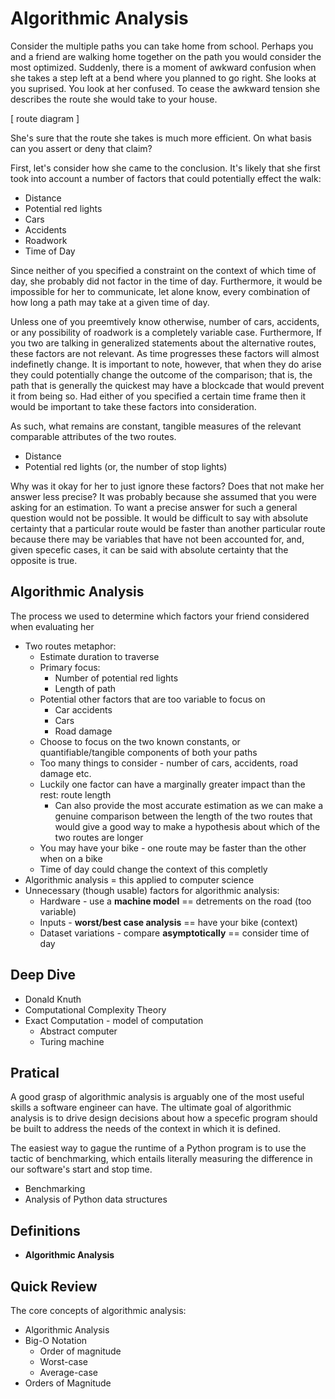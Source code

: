 # Algorithmic Analysis
Consider the multiple paths you can take home from school. Perhaps you and a friend are
walking home together on the path you would consider the most optimized. Suddenly,
there is a moment of awkward confusion when she takes a step left at a bend where you planned 
to go right. She looks at you suprised. You look at her confused. To cease the awkward 
tension she describes the route she would take to your house.

[ route diagram ]

She's sure that the route she takes is much more efficient. On what basis can you assert or
deny that claim?

First, let's consider how she came to the conclusion. It's likely that she first took into 
account a number of factors that could potentially effect the walk:
- Distance
- Potential red lights
- Cars
- Accidents
- Roadwork
- Time of Day

Since neither of you specified a constraint on the context of which time of day, she probably 
did not factor in the time of day. Furthermore, it would be impossible for her to 
communicate, let alone know, every combination of how long a path may take at a given 
time of day.

Unless one of you preemtively know otherwise, number of cars, accidents, or any 
possibility of roadwork is a completely variable case. Furthermore, If you two are talking
in generalized statements about the alternative routes, these factors are not relevant. As
time progresses these factors will almost indefinetly change. It is important to note,
however, that when they do arise they could potentially change the outcome of the comparison; 
that is, the path that is generally the quickest may have a blockcade that 
would prevent it from being so. Had either of you specified a certain time frame then
it would be important to take these factors into consideration.

As such, what remains are constant, tangible measures of the relevant comparable attributes
of the two routes.
- Distance
- Potential red lights (or, the number of stop lights)

Why was it okay for her to just ignore these factors? Does that not make her answer less
precise? It was probably because she assumed that you were asking for an estimation. To 
want a precise answer for such a general question would not be possible. It would be
difficult to say with absolute certainty that a particular route would be faster than another
particular route because there may be variables that have not been accounted for, and,
given specefic cases, it can be said with absolute certainty that the opposite is true.

## Algorithmic Analysis
The process we used to determine which factors your friend considered when evaluating her


- Two routes metaphor:
    + Estimate duration to traverse
    + Primary focus:
        * Number of potential red lights
        * Length of path
    + Potential other factors that are too variable to focus on
        * Car accidents
        * Cars  
        * Road damage
    + Choose to focus on the two known constants, or quantifiable/tangible components of both 
      your paths
    + Too many things to consider - number of cars, accidents, road damage etc.
    + Luckily one factor can have a marginally greater impact than the rest: route length
        * Can also provide the most accurate estimation as we can make a genuine comparison
          between the length of the two routes that would give a good way to make a hypothesis
          about which of the two routes are longer
    + You may have your bike - one route may be faster than the other when on a bike
    + Time of day could change the context of this completly
- Algorithmic analysis = this applied to computer science
- Unnecessary (though usable) factors for algorithmic analysis:
    + Hardware - use a **machine model** == detrements on the road (too variable)
    + Inputs - **worst/best case analysis** == have your bike (context)
    + Dataset variations - compare **asymptotically** == consider time of day


## Deep Dive
- Donald Knuth
- Computational Complexity Theory
- Exact Computation - model of computation
    + Abstract computer
    + Turing machine 

## Pratical
A good grasp of algorithmic analysis is arguably one of the most useful skills a software
engineer can have. The ultimate goal of algorithmic analysis is to drive design decisions about
how a specefic program should be built to address the needs of the context in which it is defined.

The easiest way to gague the runtime of a Python program is to use the tactic of benchmarking, 
which entails literally measuring the difference in our software's start and stop time.


- Benchmarking
- Analysis of Python data structures


## Definitions
- **Algorithmic Analysis**

## Quick Review
The core concepts of algorithmic analysis:
- Algorithmic Analysis
- Big-O Notation 
    + Order of magnitude
    + Worst-case
    + Average-case
- Orders of Magnitude

